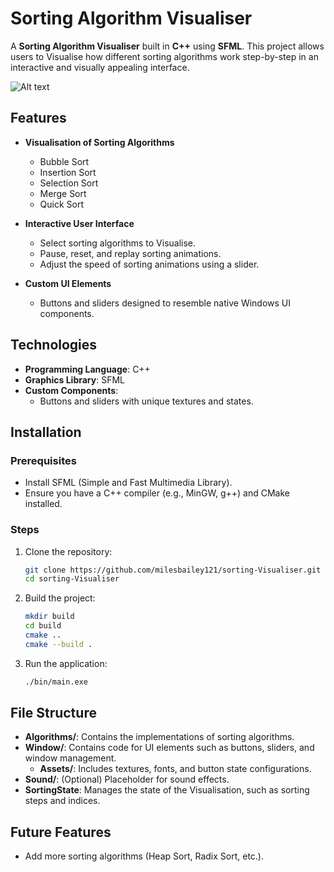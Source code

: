 # Sorting Algorithm Visualiser

A **Sorting Algorithm Visualiser** built in **C++** using **SFML**. This project allows users to Visualise how different sorting algorithms work step-by-step in an interactive and visually appealing interface.  

![Alt text](demo.gif)
## Features  

- **Visualisation of Sorting Algorithms**  
  - Bubble Sort  
  - Insertion Sort  
  - Selection Sort  
  - Merge Sort  
  - Quick Sort  

- **Interactive User Interface**  
  - Select sorting algorithms to Visualise.  
  - Pause, reset, and replay sorting animations.  
  - Adjust the speed of sorting animations using a slider.  

- **Custom UI Elements**  
  - Buttons and sliders designed to resemble native Windows UI components.  

## Technologies  

- **Programming Language**: C++  
- **Graphics Library**: SFML  
- **Custom Components**:  
  - Buttons and sliders with unique textures and states.  

## Installation  

### Prerequisites  
- Install SFML (Simple and Fast Multimedia Library).  
- Ensure you have a C++ compiler (e.g., MinGW, g++) and CMake installed.  

### Steps  
1. Clone the repository:  
   ```bash  
   git clone https://github.com/milesbailey121/sorting-Visualiser.git  
   cd sorting-Visualiser  
   ```  

2. Build the project:  
   ```bash  
   mkdir build  
   cd build  
   cmake ..  
   cmake --build .  
   ```  

3. Run the application:  
   ```bash  
   ./bin/main.exe  
   ```  

## File Structure  

- **Algorithms/**: Contains the implementations of sorting algorithms.  
- **Window/**: Contains code for UI elements such as buttons, sliders, and window management.  
  - **Assets/**: Includes textures, fonts, and button state configurations.  
- **Sound/**: (Optional) Placeholder for sound effects.  
- **SortingState**: Manages the state of the Visualisation, such as sorting steps and indices.  

## Future Features  

- Add more sorting algorithms (Heap Sort, Radix Sort, etc.).  
